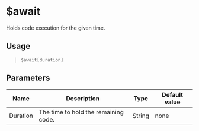 # $await
Holds code execution for the given time.
## Usage
> `$await[duration]`
## Parameters
|   Name   |             Description              |  Type  | Default value |
|----------|--------------------------------------|--------|---------------|
| Duration | The time to hold the remaining code. | String | none          |
